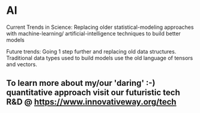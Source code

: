 # AI 


Current Trends in Science: Replacing older statistical-modeling approaches with machine-learning/ artificial-intelligence techniques to build better models


Future trends: Going 1 step further and replacing old data structures.  Traditional data types used to build models use the old language of tensors and vectors.

## To learn more about my/our 'daring' :-) quantitative approach visit our futuristic tech R&D @ https://www.innovativeway.org/tech



